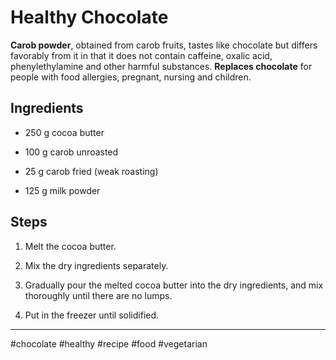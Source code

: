 # Healthy Chocolate

**Carob powder**, obtained from carob fruits, tastes like chocolate but differs favorably from it in that it does not contain caffeine, oxalic acid, phenylethylamine and other harmful substances. **Replaces chocolate** for people with food allergies, pregnant, nursing and children.

## Ingredients

*   250 g cocoa butter
    
*   100 g carob unroasted
    
*   25 g carob fried (weak roasting)
    
*   125 g milk powder
    

## Steps

1.  Melt the cocoa butter.
    
2.  Mix the dry ingredients separately.
    
3.  Gradually pour the melted cocoa butter into the dry ingredients, and mix thoroughly until there are no lumps.
    
4.  Put in the freezer until solidified.
    

---

#chocolate #healthy #recipe #food #vegetarian